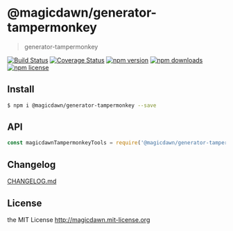 # @magicdawn/generator-tampermonkey
> generator-tampermonkey

[![Build Status](https://img.shields.io/travis/magicdawn/@magicdawn/generator-tampermonkey.svg?style=flat-square)](https://travis-ci.org/magicdawn/@magicdawn/generator-tampermonkey)
[![Coverage Status](https://img.shields.io/codecov/c/github/magicdawn/@magicdawn/generator-tampermonkey.svg?style=flat-square)](https://codecov.io/gh/magicdawn/@magicdawn/generator-tampermonkey)
[![npm version](https://img.shields.io/npm/v/@magicdawn/generator-tampermonkey.svg?style=flat-square)](https://www.npmjs.com/package/@magicdawn/generator-tampermonkey)
[![npm downloads](https://img.shields.io/npm/dm/@magicdawn/generator-tampermonkey.svg?style=flat-square)](https://www.npmjs.com/package/@magicdawn/generator-tampermonkey)
[![npm license](https://img.shields.io/npm/l/@magicdawn/generator-tampermonkey.svg?style=flat-square)](http://magicdawn.mit-license.org)

## Install
```sh
$ npm i @magicdawn/generator-tampermonkey --save
```

## API
```js
const magicdawnTampermonkeyTools = require('@magicdawn/generator-tampermonkey');
```

## Changelog
[CHANGELOG.md](CHANGELOG.md)

## License
the MIT License http://magicdawn.mit-license.org